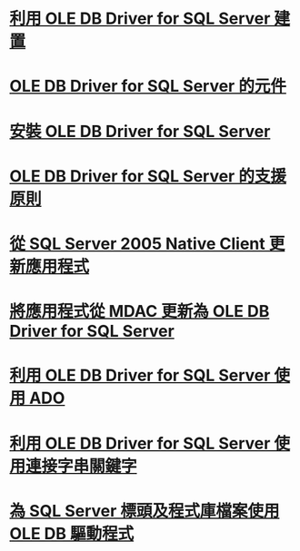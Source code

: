 # [利用 OLE DB Driver for SQL Server 建置](building-applications-with-oledb-driver-for-sql-server.md)
# [OLE DB Driver for SQL Server 的元件](components-of-oledb-driver-for-sql-server.md)
# [安裝 OLE DB Driver for SQL Server](installing-oledb-driver-for-sql-server.md)
# [OLE DB Driver for SQL Server 的支援原則](support-policies-for-oledb-driver-for-sql-server.md)
# [從 SQL Server 2005 Native Client 更新應用程式](updating-an-application-from-sql-server-2005-native-client.md)
# [將應用程式從 MDAC 更新為 OLE DB Driver for SQL Server](updating-an-application-to-oledb-driver-for-sql-server-from-mdac.md)
# [利用 OLE DB Driver for SQL Server 使用 ADO](using-ado-with-oledb-driver-for-sql-server.md)
# [利用 OLE DB Driver for SQL Server 使用連接字串關鍵字](using-connection-string-keywords-with-oledb-driver-for-sql-server.md)
# [為 SQL Server 標頭及程式庫檔案使用 OLE DB 驅動程式](using-the-oledb-driver-for-sql-server-header-and-library-files.md)

